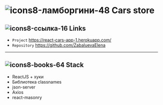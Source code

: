 # ![icons8-ламборгини-48](https://user-images.githubusercontent.com/86833667/130627861-01de52eb-25bd-4796-b838-7a0040b1e22c.png) Cars store

## ![icons8-ссылка-16](https://user-images.githubusercontent.com/86833667/130625398-7fb3e35c-6e01-439c-b617-f9c35bda2951.png) Links
- `Project` https://react-cars-app-1.herokuapp.com/
- `Repository` https://github.com/ZabaluevaElena

---

## ![icons8-books-64](https://user-images.githubusercontent.com/86833667/130625232-66d2542b-6a69-43f5-9234-b1656960ab91.png) Stack

- ReactJS + хуки
- Библиотека classnames
- json-server
- Axios
- react-masonry
